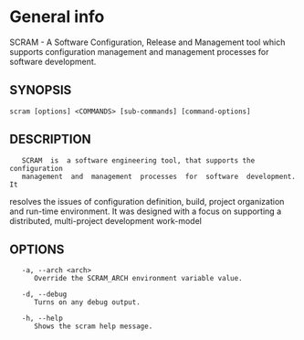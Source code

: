 # General info

SCRAM  -  A  Software  Configuration, Release and Management tool which
       supports configuration management and management processes for software
       development.

## SYNOPSIS

`scram [options] <COMMANDS> [sub-commands] [command-options]`

## DESCRIPTION

       SCRAM  is  a software engineering tool, that supports the configuration
       management  and  management  processes  for  software  development.  It
resolves the issues of configuration definition, build, project organization and run-time environment.  It was designed with a focus on  supporting a distributed, multi-project development work-model

## OPTIONS

       -a, --arch <arch>
          Override the SCRAM_ARCH environment variable value.

       -d, --debug
          Turns on any debug output.

       -h, --help
          Shows the scram help message.
